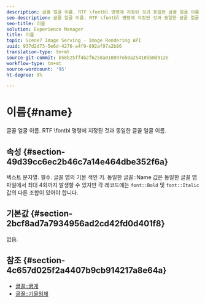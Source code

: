 ```yaml
---
description: 글꼴 얼굴 이름. RTF \fontbl 명령에 지정된 것과 동일한 글꼴 얼굴 이름.
seo-description: 글꼴 얼굴 이름. RTF \fontbl 명령에 지정된 것과 동일한 글꼴 얼굴 이름.
seo-title: 이름
solution: Experience Manager
title: 이름
topic: Scene7 Image Serving - Image Rendering API
uuid: 937d2d73-5e6d-4276-a4f9-892af97a2b86
translation-type: tm+mt
source-git-commit: b58b25ff4b2f6258a010097eb0a254105b0d912e
workflow-type: tm+mt
source-wordcount: '95'
ht-degree: 9%

---
```



# 이름{#name}

글꼴 얼굴 이름. RTF \fontbl 명령에 지정된 것과 동일한 글꼴 얼굴 이름.

## 속성 {#section-49d39cc6ec2b46c7a14e464dbe352f6a}

텍스트 문자열. 필수. 글꼴 맵의 기본 색인 키. 동일한 글꼴::Name 값은 동일한 글꼴 맵 파일에서 최대 4회까지 발생할 수 있지만 각 레코드에는 `font::Bold` 및 `font::Italic` 값의 다른 조합이 있어야 합니다.

## 기본값 {#section-2bcf8ad7a7934956ad2cd42fd0d401f8}

없음.

## 참조 {#section-4c657d025f2a4407b9cb914217a8e64a}

* [글꼴::굵게](r-bold-font.md#reference_F7B017EF67574A29ABFC3954AB64159C)
* [글꼴::기울임체](r-italic-font.md#reference_DC04A532B34A41AF81B0B9644ACFAAD6)
